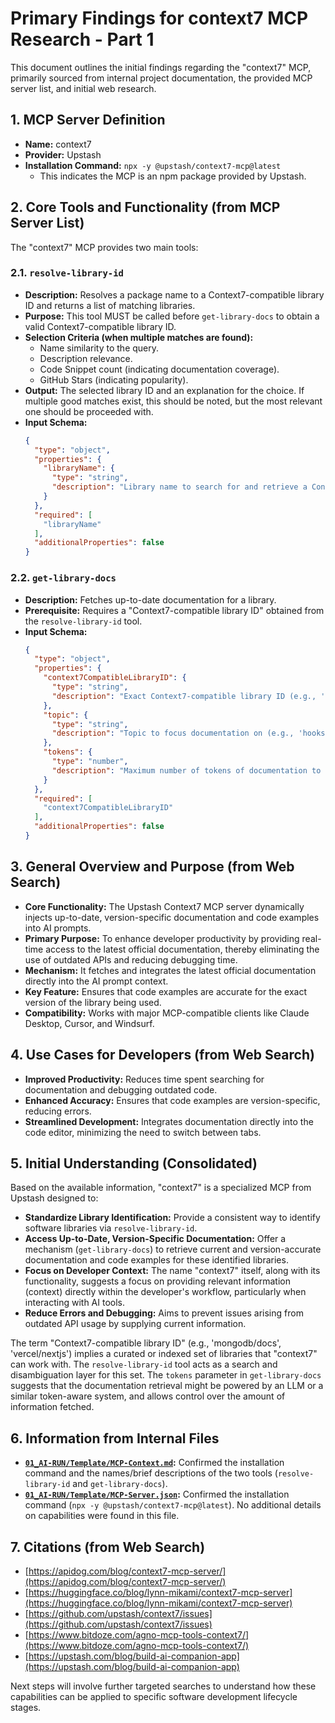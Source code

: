 # Primary Findings for context7 MCP Research - Part 1

This document outlines the initial findings regarding the "context7" MCP, primarily sourced from internal project documentation, the provided MCP server list, and initial web research.

## 1. MCP Server Definition

*   **Name:** context7
*   **Provider:** Upstash
*   **Installation Command:** `npx -y @upstash/context7-mcp@latest`
    *   This indicates the MCP is an npm package provided by Upstash.

## 2. Core Tools and Functionality (from MCP Server List)

The "context7" MCP provides two main tools:

### 2.1. `resolve-library-id`

*   **Description:** Resolves a package name to a Context7-compatible library ID and returns a list of matching libraries.
*   **Purpose:** This tool MUST be called before `get-library-docs` to obtain a valid Context7-compatible library ID.
*   **Selection Criteria (when multiple matches are found):**
    *   Name similarity to the query.
    *   Description relevance.
    *   Code Snippet count (indicating documentation coverage).
    *   GitHub Stars (indicating popularity).
*   **Output:** The selected library ID and an explanation for the choice. If multiple good matches exist, this should be noted, but the most relevant one should be proceeded with.
*   **Input Schema:**
    ```json
    {
      "type": "object",
      "properties": {
        "libraryName": {
          "type": "string",
          "description": "Library name to search for and retrieve a Context7-compatible library ID."
        }
      },
      "required": [
        "libraryName"
      ],
      "additionalProperties": false
    }
    ```

### 2.2. `get-library-docs`

*   **Description:** Fetches up-to-date documentation for a library.
*   **Prerequisite:** Requires a "Context7-compatible library ID" obtained from the `resolve-library-id` tool.
*   **Input Schema:**
    ```json
    {
      "type": "object",
      "properties": {
        "context7CompatibleLibraryID": {
          "type": "string",
          "description": "Exact Context7-compatible library ID (e.g., 'mongodb/docs', 'vercel/nextjs') retrieved from 'resolve-library-id'."
        },
        "topic": {
          "type": "string",
          "description": "Topic to focus documentation on (e.g., 'hooks', 'routing')."
        },
        "tokens": {
          "type": "number",
          "description": "Maximum number of tokens of documentation to retrieve (default: 10000). Higher values provide more context but consume more tokens."
        }
      },
      "required": [
        "context7CompatibleLibraryID"
      ],
      "additionalProperties": false
    }
    ```

## 3. General Overview and Purpose (from Web Search)

*   **Core Functionality:** The Upstash Context7 MCP server dynamically injects up-to-date, version-specific documentation and code examples into AI prompts.
*   **Primary Purpose:** To enhance developer productivity by providing real-time access to the latest official documentation, thereby eliminating the use of outdated APIs and reducing debugging time.
*   **Mechanism:** It fetches and integrates the latest official documentation directly into the AI prompt context.
*   **Key Feature:** Ensures that code examples are accurate for the exact version of the library being used.
*   **Compatibility:** Works with major MCP-compatible clients like Claude Desktop, Cursor, and Windsurf.

## 4. Use Cases for Developers (from Web Search)

*   **Improved Productivity:** Reduces time spent searching for documentation and debugging outdated code.
*   **Enhanced Accuracy:** Ensures that code examples are version-specific, reducing errors.
*   **Streamlined Development:** Integrates documentation directly into the code editor, minimizing the need to switch between tabs.

## 5. Initial Understanding (Consolidated)

Based on the available information, "context7" is a specialized MCP from Upstash designed to:

*   **Standardize Library Identification:** Provide a consistent way to identify software libraries via `resolve-library-id`.
*   **Access Up-to-Date, Version-Specific Documentation:** Offer a mechanism (`get-library-docs`) to retrieve current and version-accurate documentation and code examples for these identified libraries.
*   **Focus on Developer Context:** The name "context7" itself, along with its functionality, suggests a focus on providing relevant information (context) directly within the developer's workflow, particularly when interacting with AI tools.
*   **Reduce Errors and Debugging:** Aims to prevent issues arising from outdated API usage by supplying current information.

The term "Context7-compatible library ID" (e.g., 'mongodb/docs', 'vercel/nextjs') implies a curated or indexed set of libraries that "context7" can work with. The `resolve-library-id` tool acts as a search and disambiguation layer for this set. The `tokens` parameter in `get-library-docs` suggests that the documentation retrieval might be powered by an LLM or a similar token-aware system, and allows control over the amount of information fetched.

## 6. Information from Internal Files

*   **[`01_AI-RUN/Template/MCP-Context.md`](01_AI-RUN/Template/MCP-Context.md):** Confirmed the installation command and the names/brief descriptions of the two tools (`resolve-library-id` and `get-library-docs`).
*   **[`01_AI-RUN/Template/MCP-Server.json`](01_AI-RUN/Template/MCP-Server.json):** Confirmed the installation command (`npx -y @upstash/context7-mcp@latest`). No additional details on capabilities were found in this file.

## 7. Citations (from Web Search)

*   [https://apidog.com/blog/context7-mcp-server/](https://apidog.com/blog/context7-mcp-server/)
*   [https://huggingface.co/blog/lynn-mikami/context7-mcp-server](https://huggingface.co/blog/lynn-mikami/context7-mcp-server)
*   [https://github.com/upstash/context7/issues](https://github.com/upstash/context7/issues)
*   [https://www.bitdoze.com/agno-mcp-tools-context7/](https://www.bitdoze.com/agno-mcp-tools-context7/)
*   [https://upstash.com/blog/build-ai-companion-app](https://upstash.com/blog/build-ai-companion-app)

Next steps will involve further targeted searches to understand how these capabilities can be applied to specific software development lifecycle stages.